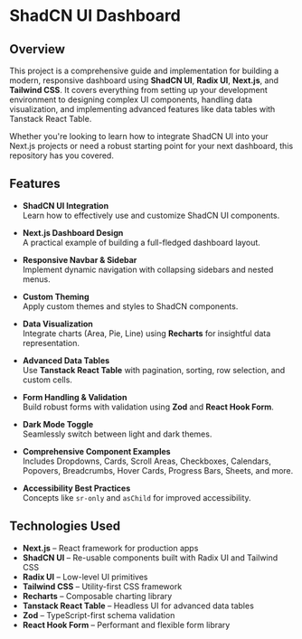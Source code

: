 # ShadCN UI Dashboard

## Overview

This project is a comprehensive guide and implementation for building a modern, responsive dashboard using **ShadCN UI**, **Radix UI**, **Next.js**, and **Tailwind CSS**. It covers everything from setting up your development environment to designing complex UI components, handling data visualization, and implementing advanced features like data tables with Tanstack React Table.

Whether you're looking to learn how to integrate ShadCN UI into your Next.js projects or need a robust starting point for your next dashboard, this repository has you covered.


## Features

- **ShadCN UI Integration**  
  Learn how to effectively use and customize ShadCN UI components.

- **Next.js Dashboard Design**  
  A practical example of building a full-fledged dashboard layout.

- **Responsive Navbar & Sidebar**  
  Implement dynamic navigation with collapsing sidebars and nested menus.

- **Custom Theming**  
  Apply custom themes and styles to ShadCN components.

- **Data Visualization**  
  Integrate charts (Area, Pie, Line) using **Recharts** for insightful data representation.

- **Advanced Data Tables**  
  Use **Tanstack React Table** with pagination, sorting, row selection, and custom cells.

- **Form Handling & Validation**  
  Build robust forms with validation using **Zod** and **React Hook Form**.

- **Dark Mode Toggle**  
  Seamlessly switch between light and dark themes.

- **Comprehensive Component Examples**  
  Includes Dropdowns, Cards, Scroll Areas, Checkboxes, Calendars, Popovers, Breadcrumbs, Hover Cards, Progress Bars, Sheets, and more.

- **Accessibility Best Practices**  
  Concepts like `sr-only` and `asChild` for improved accessibility.



## Technologies Used

- **Next.js** – React framework for production apps  
- **ShadCN UI** – Re-usable components built with Radix UI and Tailwind CSS  
- **Radix UI** – Low-level UI primitives  
- **Tailwind CSS** – Utility-first CSS framework  
- **Recharts** – Composable charting library  
- **Tanstack React Table** – Headless UI for advanced data tables  
- **Zod** – TypeScript-first schema validation  
- **React Hook Form** – Performant and flexible form library



